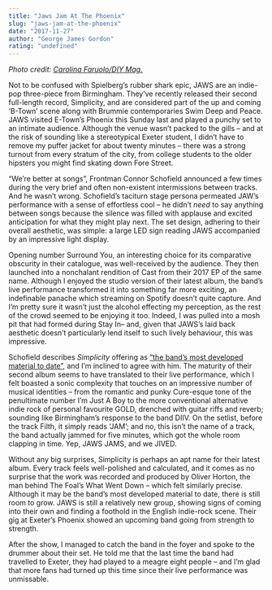 ```yaml
---
title: "Jaws Jam At The Phoenix"
slug: "jaws-jam-at-the-phoenix"
date: "2017-11-27"
author: "George James Gordon"
rating: "undefined"
---
```


_Photo credit: [Carolina Faruolo/DIY Mag.](http://diymag.com/2016/11/28/jaws-tufnell-park-dome-london-live-review)_

Not to be confused with Spielberg’s rubber shark epic, JAWS are an indie-pop three-piece from Birmingham. They’ve recently released their second full-length record, Simplicity, and are considered part of the up and coming ‘B-Town’ scene along with Brummie contemporaries Swim Deep and Peace. JAWS visited E-Town’s Phoenix this Sunday last and played a punchy set to an intimate audience. Although the venue wasn’t packed to the gills – and at the risk of sounding like a stereotypical Exeter student, I didn’t have to remove my puffer jacket for about twenty minutes – there was a strong turnout from every stratum of the city, from college students to the older hipsters you might find skating down Fore Street.

“We’re better at songs”, Frontman Connor Schofield announced a few times during the very brief and often non-existent intermissions between tracks. And he wasn’t wrong. Schofield’s taciturn stage persona permeated JAW’s performance with a sense of effortless cool – he didn’t _need_ to say anything between songs because the silence was filled with applause and excited anticipation for what they might play next. The set design, adhering to their overall aesthetic, was simple: a large LED sign reading JAWS accompanied by an impressive light display.

Opening number Surround You, an interesting choice for its comparative obscurity in their catalogue, was well-received by the audience. They then launched into a nonchalant rendition of Cast from their 2017 EP of the same name. Although I enjoyed the studio version of their latest album, the band’s live performance transformed it into something far more exciting, an indefinable panache which streaming on Spotify doesn’t quite capture. And I’m pretty sure it wasn’t just the alcohol effecting my perception, as the rest of the crowd seemed to be enjoying it too. Indeed, I was pulled into a mosh pit that had formed during Stay In– and, given that JAWS’s laid back aesthetic doesn’t particularly lend itself to such lively behaviour, this was impressive.

Schofield describes _Simplicity_ offering as [“the band’s most developed material to date”](https://bittersweetsymphonies.co.uk/2016/11/10/album-review-jaws-simplicity/), and I’m inclined to agree with him. The maturity of their second album seems to have translated to their live performance, which I felt boasted a sonic complexity that touches on an impressive number of musical identities – from the romantic and punky Cure-esque tone of the penultimate number I’m Just A Boy to the more conventional alternative indie rock of personal favourite GOLD, drenched with guitar riffs and reverb; sounding like Birmingham’s response to the band DIIV. On the setlist, before the track Filth, it simply reads ‘JAM’; and no, this isn’t the name of a track, the band actually jammed for five minutes, which got the whole room clapping in time. Yep, JAWS JAMS, and we JIVED.

Without any big surprises, Simplicity is perhaps an apt name for their latest album. Every track feels well-polished and calculated, and it comes as no surprise that the work was recorded and produced by Oliver Horton, the man behind The Foal’s What Went Down – which felt similarly precise. Although it may be the band’s most developed material to date, there is still room to grow. JAWS is still a relatively new group, showing signs of coming into their own and finding a foothold in the English indie-rock scene. Their gig at Exeter’s Phoenix showed an upcoming band going from strength to strength.

After the show, I managed to catch the band in the foyer and spoke to the drummer about their set. He told me that the last time the band had travelled to Exeter, they had played to a meagre eight people – and I’m glad that more fans had turned up this time since their live performance was unmissable.
